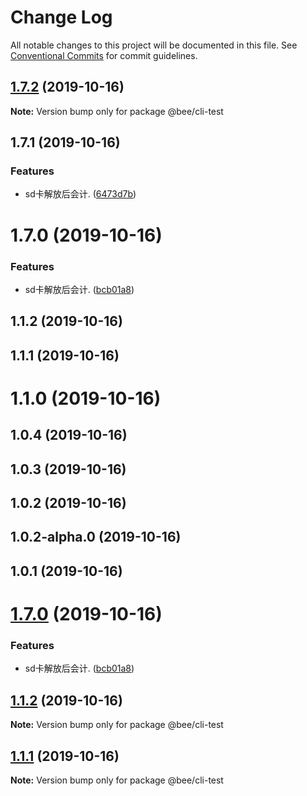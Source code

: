 # Change Log

All notable changes to this project will be documented in this file.
See [Conventional Commits](https://conventionalcommits.org) for commit guidelines.

## [1.7.2](https://github.com/wengpengfei/bee-cli/compare/@bee/cli-test@1.7.1...@bee/cli-test@1.7.2) (2019-10-16)

**Note:** Version bump only for package @bee/cli-test





## 1.7.1 (2019-10-16)


### Features

* sd卡解放后会计. ([6473d7b](https://github.com/wengpengfei/bee-cli/commit/6473d7bb0cc09f7e75d99f01faad741925c98880))



# 1.7.0 (2019-10-16)


### Features

* sd卡解放后会计. ([bcb01a8](https://github.com/wengpengfei/bee-cli/commit/bcb01a8d114f3e842234d2daf377e8216ba6af28))



## 1.1.2 (2019-10-16)



## 1.1.1 (2019-10-16)



# 1.1.0 (2019-10-16)



## 1.0.4 (2019-10-16)



## 1.0.3 (2019-10-16)



## 1.0.2 (2019-10-16)



## 1.0.2-alpha.0 (2019-10-16)



## 1.0.1 (2019-10-16)





# [1.7.0](https://github.com/wengpengfei/bee-cli/compare/v1.6.0...v1.7.0) (2019-10-16)


### Features

* sd卡解放后会计. ([bcb01a8](https://github.com/wengpengfei/bee-cli/commit/bcb01a8d114f3e842234d2daf377e8216ba6af28))





## [1.1.2](https://github.com/wengpengfei/bee-cli/compare/v1.1.1...v1.1.2) (2019-10-16)

**Note:** Version bump only for package @bee/cli-test





## [1.1.1](https://github.com/wengpengfei/bee-cli/compare/v1.1.0...v1.1.1) (2019-10-16)

**Note:** Version bump only for package @bee/cli-test
